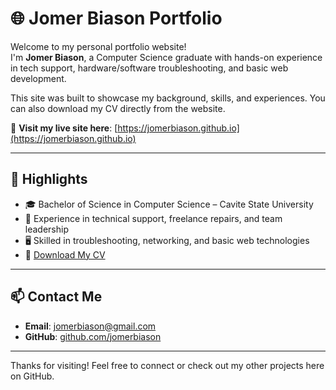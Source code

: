 # 🌐 Jomer Biason Portfolio

Welcome to my personal portfolio website!  
I'm **Jomer Biason**, a Computer Science graduate with hands-on experience in tech support, hardware/software troubleshooting, and basic web development.

This site was built to showcase my background, skills, and experiences. You can also download my CV directly from the website.

🔗 **Visit my live site here**: [https://jomerbiason.github.io](https://jomerbiason.github.io)

---

## 📌 Highlights

- 🎓 Bachelor of Science in Computer Science – Cavite State University  
- 🧰 Experience in technical support, freelance repairs, and team leadership  
- 🖥️ Skilled in troubleshooting, networking, and basic web technologies  
- 📄 [Download My CV](https://jomerbiason.github.io/JAB_CV.pdf)

---

## 📫 Contact Me

- **Email**: jomerbiason@gmail.com  
- **GitHub**: [github.com/jomerbiason](https://github.com/jomerbiason)

---

Thanks for visiting! Feel free to connect or check out my other projects here on GitHub.
